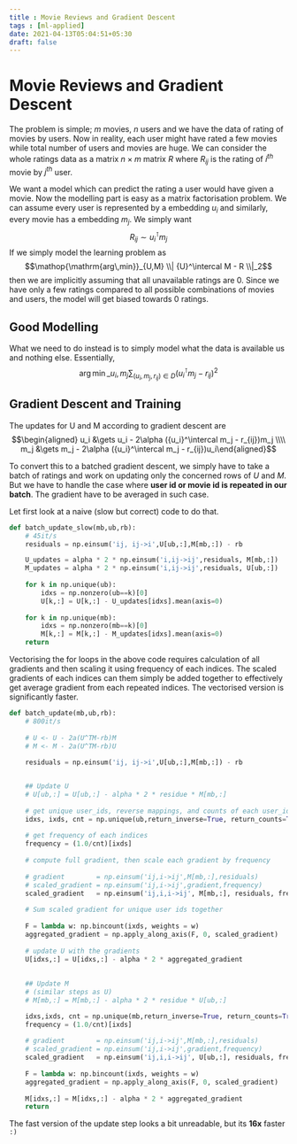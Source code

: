 ```yaml
---
title : Movie Reviews and Gradient Descent
tags : [ml-applied]
date: 2021-04-13T05:04:51+05:30
draft: false
---
```


# Movie Reviews and Gradient Descent

The problem is simple; $m$ movies, $n$ users and we have the data of rating of movies by users. Now in reality, each user might have rated a few movies while total number of users and movies are huge. We can consider the whole ratings data as a matrix $n\times m$ matrix $R$ where $R_{ij}$ is the rating of $i^{th}$ movie by $j^{th}$ user.

We want a model which can predict the rating a user would have given a movie. Now the modelling part is easy as a matrix factorisation problem. We can assume every user is represented by a embedding $u_i$ and similarly, every movie has a embedding $m_j$. We simply want $$R_{ij}  \sim { u_i}^\intercal m_j$$ If we simply model the learning problem as
$$\mathop{\mathrm{arg\,min}}_{U,M} \\| {U}^\intercal M - R \\|_2$$
then we are implicitly assuming that all unavailable ratings are $0$. Since we have only a few ratings compared to all possible combinations of movies and users, the model will get biased towards $0$ ratings.
 
## Good Modelling

What we need to do instead is to simply model what the data is available us and nothing else. Essentially,
$$\mathop{\mathrm{arg\,min}}\_{u_i,m_j}  \sum_{(u_i,m_j,r_{ij})\in D} \left({u_i}^\intercal m_j - r_{ij}\right)^2$$

## Gradient Descent and Training

The updates for U and M according to gradient descent are
$$\begin{aligned}
u_i &\gets u_i -  2\alpha ({u_i}^\intercal m_j  - r_{ij})m_j
\\\\
m_j &\gets m_j - 2\alpha ({u_i}^\intercal m_j  - r_{ij})u_i\end{aligned}$$

To convert this to a batched gradient descent, we simply have to take a batch of ratings and work on updating only the concerned rows of $U$ and $M$. But we have to handle the case where **user id or movie id is repeated in our batch**. The gradient have to be averaged in such case. 

Let first look at a naive (slow but correct) code to do that. 

```python
def batch_update_slow(mb,ub,rb):
    # 45it/s
    residuals = np.einsum('ij, ij->i',U[ub,:],M[mb,:]) - rb

    U_updates = alpha * 2 * np.einsum('i,ij->ij',residuals, M[mb,:])
    M_updates = alpha * 2 * np.einsum('i,ij->ij',residuals, U[ub,:])
    
    for k in np.unique(ub):
        idxs = np.nonzero(ub==k)[0]
        U[k,:] = U[k,:] - U_updates[idxs].mean(axis=0)
    
    for k in np.unique(mb):
        idxs = np.nonzero(mb==k)[0]
        M[k,:] = M[k,:] - M_updates[idxs].mean(axis=0)
	return
```

Vectorising the for loops in the above code requires calculation of all gradients and then scaling it using frequency of each indices. The scaled gradients of each indices can them simply be added together to effectively get average gradient from each repeated indices. The vectorised version is significantly faster.

``` python
def batch_update(mb,ub,rb):
    # 800it/s
    
    # U <- U - 2a(U^TM-rb)M
    # M <- M - 2a(U^TM-rb)U
    
    residuals = np.einsum('ij, ij->i',U[ub,:],M[mb,:]) - rb


    ## Update U
    # U[ub,:] = U[ub,:] - alpha * 2 * residue * M[mb,:]
    
    # get unique user_ids, reverse mappings, and counts of each user_ids
    idxs, ixds, cnt = np.unique(ub,return_inverse=True, return_counts=True)
    
    # get frequency of each indices
    frequency = (1.0/cnt)[ixds]
    
    # compute full gradient, then scale each gradient by frequency 
    
    # gradient        = np.einsum('ij,i->ij',M[mb,:],residuals)
    # scaled_gradient = np.einsum('ij,i->ij',gradient,frequency)
    scaled_gradient   = np.einsum('ij,i,i->ij', M[mb,:], residuals, frequency)
    
    # Sum scaled gradient for unique user ids together
    
    F = lambda w: np.bincount(ixds, weights = w)
    aggregated_gradient = np.apply_along_axis(F, 0, scaled_gradient)
    
    # update U with the gradients
    U[idxs,:] = U[idxs,:] - alpha * 2 * aggregated_gradient
    
    
    ## Update M 
	# (similar steps as U)
    # M[mb,:] = M[mb,:] - alpha * 2 * residue * U[ub,:]

    idxs,ixds, cnt = np.unique(mb,return_inverse=True, return_counts=True)
    frequency = (1.0/cnt)[ixds]
    
    # gradient        = np.einsum('ij,i->ij',M[mb,:],residuals)
    # scaled_gradient = np.einsum('ij,i->ij',gradient,frequency)
    scaled_gradient   = np.einsum('ij,i,i->ij', U[ub,:], residuals, frequency)
    
    F = lambda w: np.bincount(ixds, weights = w)
    aggregated_gradient = np.apply_along_axis(F, 0, scaled_gradient)
    
    M[idxs,:] = M[idxs,:] - alpha * 2 * aggregated_gradient
	return
```

The fast version of the update step looks a bit unreadable, but its **16x** faster `:)`  
